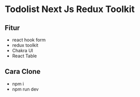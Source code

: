 # Todolist Next Js Redux Toolkit

## Fitur
- react hook form
- redux toolkit
- Chakra UI
- React Table

## Cara Clone
- npm i
- npm run dev
